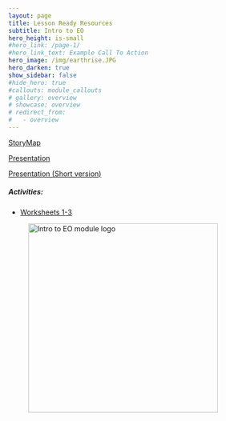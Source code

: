 ```yaml
---
layout: page
title: Lesson Ready Resources
subtitle: Intro to EO
hero_height: is-small
#hero_link: /page-1/
#hero_link_text: Example Call To Action
hero_image: /img/earthrise.JPG
hero_darken: true
show_sidebar: false
#hide_hero: true
#callouts: module_callouts
# gallery: overview
# showcase: overview
# redirect_from:
#   - overview
---
```

    
<div class="image-text-container">
    <!-- Text beside the image -->
    <div class="text-content">
    <p><a href="https://arcg.is/1GSKWv" target="_blank">StoryMap</a></p>
        <p><a href="https://docs.google.com/presentation/d/1DtLDl2TF6vHQxkGdlKsbvcCGsKM3x7FU/edit?usp=drive_link&ouid=116366667872663722927&rtpof=true&sd=true" target="_blank">Presentation</a></p>
        <p><a href="https://docs.google.com/presentation/d/1y7VpEH7wmustkRxZaiRHm4B2ekM5U4c-/edit?usp=drive_link&ouid=116366667872663722927&rtpof=true&sd=true" target="_blank">Presentation (Short version)</a></p>
        <h5>Activities:</h5>
        <ul>
            <li><a href="https://drive.google.com/file/d/1CYdcIxZ_NVOaINRb0bN6G5d7j2uH0mJd/view?usp=drive_link" target="_blank">Worksheets 1-3</a></li>
        </ul>
    </div>
    <!-- Image -->
    <div class="image-content">
        <figure class="image is-9by9">
            <img src="../../../img/mod-logos/IntroToEO-07.png" alt="Intro to EO module logo" style="width: 10cm; height: auto;">
        </figure>
    </div>
</div>